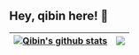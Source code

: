 ## Hey, qibin here! :wave:


| <a href="https://github.com/qibin0506/github-readme-stats"><img align="center" src="https://github-readme-stats.vercel.app/api?username=qibin0506&show_icons=true&include_all_commits=true&theme=buefy&hide_border=true" alt="Qibin's github stats" /></a> | <a href="https://github.com/qibin0506/github-readme-stats"><img align="center" src="https://github-readme-stats.vercel.app/api/top-langs/?username=qibin0506&layout=compact&theme=buefy&hide_border=true" /></a> |
| ------------- | ------------- |
